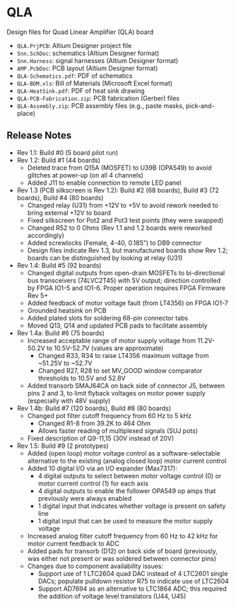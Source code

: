 # QLA
Design files for Quad Linear Amplifier (QLA) board

* `QLA.PrjPCB`: Altium Designer project file
* `Snn.SchDoc`: schematics (Altium Designer format)
* `Snn.Harness`: signal harnesses (Altium Designer format)
* `AMP.PcbDoc`: PCB layout (Altium Designer format)
* `QLA-Schematics.pdf`: PDF of schematics
* `QLA-BOM.xls`: Bill of Materials (Microsoft Excel format)
* `QLA-HeatSink.pdf`: PDF of heat sink drawing
* `QLA-PCB-Fabrication.zip`: PCB fabrication (Gerber) files
* `QLA-Assembly.zip`: PCB assembly files (e.g., paste masks, pick-and-place)
 
## Release Notes

* Rev 1.1: Build #0 (5 board pilot run)
* Rev 1.2: Build #1 (44 boards)
  * Deleted trace from Q15A (MOSFET) to U39B (OPA549) to avoid glitches at power-up (on all 4 channels)
  * Added J11 to enable connection to remote LED panel
* Rev 1.3 (PCB silkscreen is Rev 1.2): Build #2 (68 boards), Build #3 (72 boards), Build #4 (80 boards)
  * Changed relay (U31) from +12V to +5V to avoid rework needed to bring external +12V to board
  * Fixed silkscreen for Pot2 and Pot3 test points (they were swapped)
  * Changed R52 to 0 Ohms (Rev 1.1 and 1.2 boards were reworked accordingly)
  * Added screwlocks (Female, 4-40, 0.185") to DB9 connector
  * Design files indicate Rev 1.3, but manufactured boards show Rev 1.2; boards can be distinguished by looking at relay (U31)
* Rev 1.4: Build #5 (92 boards)
  * Changed digital outputs from open-drain MOSFETs to bi-directional bus transceivers (74LVC2T45) with 5V output; direction controlled by FPGA IO1-5 and IO1-6. Proper operation requires FPGA Firmware Rev 5+
  * Added feedback of motor voltage fault (from LT4356) on FPGA IO1-7
  * Grounded heatsink on PCB
  * Added plated slots for soldering 68-pin connector tabs
  * Moved Q13, Q14 and updated PCB pads to facilitate assembly
* Rev 1.4a: Build #6 (75 boards)
  * Increased acceptable range of motor supply voltage from 11.2V-50.2V to 10.5V-52.7V (values are approximate)
    * Changed R33, R34 to raise LT4356 maximum voltage from ~51.25V to ~52.7V
    * Changed R27, R28 to set MV_GOOD window comparator thresholds to 10.5V and 52.8V
  * Added transorb SMAJ64CA on back side of connector J5, between pins 2 and 3, to limit flyback voltages on motor power supply (especially with 48V supply)
* Rev 1.4b: Build #7 (120 boards), Build #8 (80 boards)
  * Changed pot filter cutoff frequency from 60 Hz to 5 kHz
    * Changed R1-8 from 39.2K to 464 Ohm
    * Allows faster reading of multiplexed signals (SUJ pots)
  * Fixed description of Q9-11,15 (30V instead of 20V)
* Rev 1.5: Build #9 (2 prototypes)
  * Added (open loop) motor voltage control as a software-selectable alternative to the existing (analog closed loop) motor current control
  * Added 10 digital I/O via an I/O expander (Max7317):
    * 4 digital outputs to select between motor voltage control (0) or motor current control (1) for each axis
    * 4 digital outputs to enable the follower OPA549 op amps that previously were always enabled
    * 1 digital input that indicates whether voltage is present on safety line
    * 1 digital input that can be used to measure the motor supply voltage
  * Increased analog filter cutoff frequency from 60 Hz to 42 kHz for motor current feedback to ADC
  * Added pads for transorb (D12) on back side of board (previously, was either not present or was soldered between connector pins)
  * Changes due to component availability issues:
    * Support use of 1 LTC2604 quad DAC instead of 4 LTC2601 single DACs; populate pulldown resistor R75 to indicate use of LTC2604
    * Support AD7694 as an alternative to LTC1864 ADC; this required the addition of voltage level translators (U44, U45)
